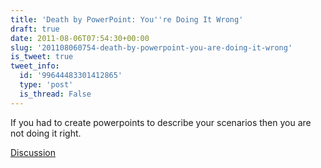 ```yaml
---
title: 'Death by PowerPoint: You''re Doing It Wrong'
draft: true
date: 2011-08-06T07:54:30+00:00
slug: '201108060754-death-by-powerpoint-you-are-doing-it-wrong'
is_tweet: true
tweet_info:
  id: '99644483301412865'
  type: 'post'
  is_thread: False
---
```




If you had to create powerpoints to describe your scenarios then you are not doing it right.

[Discussion](https://x.com/sytelus/status/99644483301412865)

